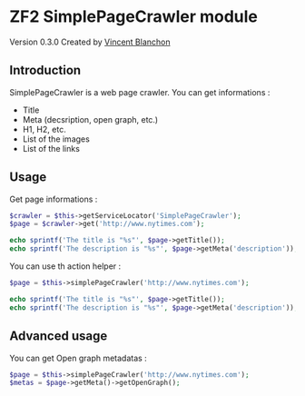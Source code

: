 ZF2 SimplePageCrawler module
===================

Version 0.3.0 Created by [Vincent Blanchon](http://developpeur-zend-framework.fr/)

Introduction
------------

SimplePageCrawler is a web page crawler.
You can get informations :

* Title
* Meta (decsription, open graph, etc.)
* H1, H2, etc.
* List of the images
* List of the links

Usage
------------

Get page informations :

```php
$crawler = $this->getServiceLocator('SimplePageCrawler');
$page = $crawler->get('http://www.nytimes.com');

echo sprintf('The title is "%s"', $page->getTitle());
echo sprintf('The description is "%s"', $page->getMeta('description'));
```

You can use th action helper :

```php
$page = $this->simplePageCrawler('http://www.nytimes.com');

echo sprintf('The title is "%s"', $page->getTitle());
echo sprintf('The description is "%s"', $page->getMeta('description'));
```

Advanced usage
------------

You can get Open graph metadatas : 

```php
$page = $this->simplePageCrawler('http://www.nytimes.com');
$metas = $page->getMeta()->getOpenGraph();
```